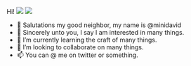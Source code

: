 Hi!
<img src="https://img.shields.io/badge/Lua-2C2D72?style=for-the-badge&logo=lua&logoColor=white"></img>
<img src="https://img.shields.io/badge/Flutter-2C2D72?style=for-the-badge&logo=flutter&logoColor=white"></img>

- 👋 Salutations my good neighbor, my name is @minidavid
- 👀 Sincerely unto you, I say I am interested in many things.
- 🌱 I’m currently learning the craft of many things.
- 💞️ I’m looking to collaborate on many things.
- 📫 You can @ me on twitter or something.

<!---
minidavid/minidavid is a ✨ special ✨ repository because its `README.md` (this file) appears on your GitHub profile.
You can click the Preview link to take a look at your changes.
--->
